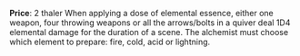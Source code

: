 **Price**: 2 thaler
When applying a dose of elemental essence, either one weapon, four throwing weapons or all the arrows/bolts in a quiver deal 1D4 elemental damage for the duration of a scene. The alchemist must choose which element to prepare: fire, cold, acid or lightning.